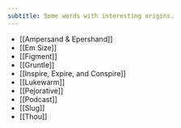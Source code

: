 ```yaml
---
subtitle: Some words with interesting origins.
---
```

- [[Ampersand & Epershand]]
- [[Em Size]]
- [[Figment]]
- [[Gruntle]]
- [[Inspire, Expire, and Conspire]]
- [[Lukewarm]]
- [[Pejorative]]
- [[Podcast]]
- [[Slug]]
- [[Thou]]




